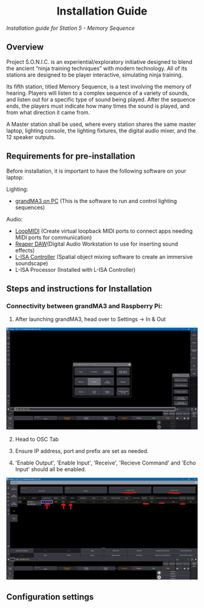 <h1 align="center">
  Installation Guide
</h1>

<p align="center">

 <i align="center">Installation guide for Station 5 - Memory Sequence </i>
</p>

## Overview

Project S.O.N.I.C. is an experiential/exploratory initiative designed to blend the ancient “ninja training techniques” with modern technology. All of its stations are designed to be player interactive, simulating ninja training.

Its fifth station, titled Memory Sequence, is a test involving the memory of hearing. Players will listen to a complex sequence of a variety of sounds, and listen out for a specific type of sound being played. After the sequence ends, the players must indicate how many times the sound is played, and from what direction it came from.

A Master station shall be used, where every station shares the same master laptop, lighting console, the lighting fixtures, the digital audio mixer, and the 12 speaker outputs.

## Requirements for pre-installation

Before installation, it is important to have the following software on your laptop:

Lighting:

- [grandMA3 on PC](https://www.malighting.com/downloads/products/grandma3/) (This is the software to run and control lighting sequences)

Audio:

- [LoopMIDI](https://www.tobias-erichsen.de/software/loopmidi.html) (Create virtual loopback MIDI ports to connect apps needing MIDI ports for communication)
- [Reaper DAW](https://www.reaper.fm/download.php)(Digital Audio Workstation to use for inserting sound effects)
- [L-ISA Controller](https://www.l-acoustics.com/products/l-isa-studio/) (Spatial object mixing software to create an immersive soundscape)
- L-ISA Processor (Installed with L-ISA Controller)

## Steps and instructions for Installation

### Connectivity between grandMA3 and Raspberry Pi:

1) After launching grandMA3, head over to Settings -> In & Out

![](screenshots/GrandMA3_Step1.png)

2) Head to OSC Tab

3) Ensure IP address, port and prefix are set as needed.

4) 'Enable Output', 'Enable Input', 'Receive', 'Recieve Command' and 'Echo Input' should all be enabled.

![](screenshots/GrandMA3_Step4.png)

## Configuration settings